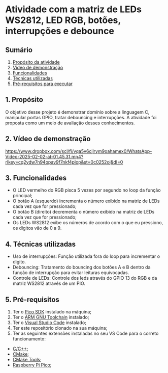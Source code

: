 # Atividade com a matriz de LEDs WS2812, LED RGB, botões, interrupções e debounce

## Sumário

1. [Propósito da atividade](#1--Propósito)
2. [Vídeo de demonstração](#3--Vídeo--de--demonstração)
3. [Funcionalidades ](#4--Funcionalidades)
4. [Técnicas utilizadas ](#4--Técnicas--utilizadas)
5. [Pré-requisitos para executar](#5--pré-requisitos-para-executar)

## 1. Propósito
O objetivo desse projeto é demonstrar domínio sobre a linguagem C, manipular portas GPIO, tratar debouncing e interrupções. A atividade foi proposta como um meio de avaliação desses conhecimentos.


## 2. Vídeo de demonstração
https://www.dropbox.com/scl/fi/vqa5v6cjlrym9oahamex0/WhatsApp-Video-2025-02-02-at-01.45.31.mp4?rlkey=cq2ydw7n94opav9f7nkf4plop&st=0c0252oj&dl=0

## 3. Funcionalidades
- O LED vermelho do RGB pisca 5 vezes por segundo no loop da função principal;
- O botão A (esquerdo) incrementa o número exibido na matriz de LEDs cada vez que for pressionado;
- O botão B (direito) decrementa o número exibido na matriz de LEDs cada vez que for pressionado;
- Os LEDs WS2812 exibe os números de acordo com o que eu pressiono, os digitos vão de 0 a 9.

## 4. Técnicas utilizadas
- Uso de interrupções: Função utilizada fora do loop para incrementar o digito.
- Debouncing: Tratamento do bouncing dos botões A e B dentro da função de interrupção para evitar leituras equivocadas.
- Controle de LEDs: Controle dos leds através do GPIO 13 do RGB e da matriz WS2812 através de um PIO.

## 5. Pré-requisitos
1. Ter o [Pico SDK](https://github.com/raspberrypi/pico-sdk) instalado na máquina;
2. Ter o [ARM GNU Toolchain](https://developer.arm.com/Tools%20and%20Software/GNU%20Toolchain) instalado;
3. Ter o [Visual Studio Code](https://code.visualstudio.com/download) instalado;
4. Ter este repositório clonado na sua máquina;
5. Ter as seguintes extensões instaladas no seu VS Code para o correto funcionamento:
- [C/C++](https://marketplace.visualstudio.com/items?itemName=ms-vscode.cpptools);
- [CMake](https://marketplace.visualstudio.com/items?itemName=twxs.cmake);
- [CMake Tools](https://marketplace.visualstudio.com/items?itemName=ms-vscode.cmake-tools);
- [Raspberry Pi Pico](https://marketplace.visualstudio.com/items?itemName=raspberry-pi.raspberry-pi-pico);

